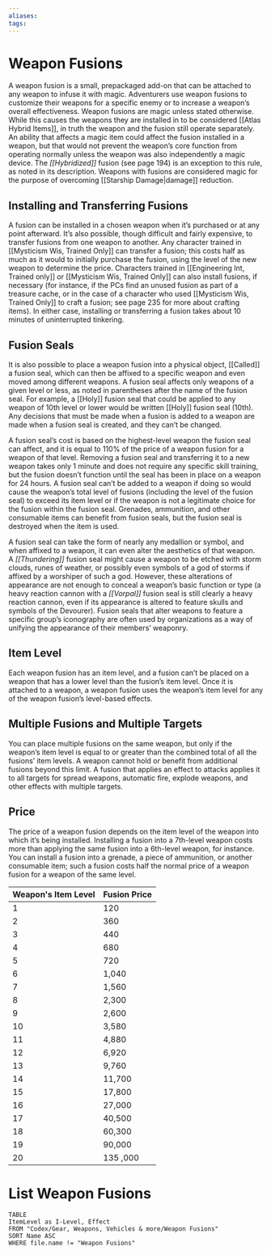```yaml
---
aliases: 
tags: 
---
```


# Weapon Fusions

A weapon fusion is a small, prepackaged add-on that can be attached to any weapon to infuse it with magic. Adventurers use weapon fusions to customize their weapons for a specific enemy or to increase a weapon’s overall effectiveness. Weapon fusions are magic unless stated otherwise. While this causes the weapons they are installed in to be considered [[Atlas Hybrid Items]], in truth the weapon and the fusion still operate separately. An ability that affects a magic item could affect the fusion installed in a weapon, but that would not prevent the weapon’s core function from operating normally unless the weapon was also independently a magic device. The _[[Hybridized]]_ fusion (see page 194) is an exception to this rule, as noted in its description. Weapons with fusions are considered magic for the purpose of overcoming [[Starship Damage|damage]] reduction.

## Installing and Transferring Fusions

A fusion can be installed in a chosen weapon when it’s purchased or at any point afterward. It’s also possible, though difficult and fairly expensive, to transfer fusions from one weapon to another. Any character trained in [[Mysticism Wis, Trained Only]] can transfer a fusion; this costs half as much as it would to initially purchase the fusion, using the level of the new weapon to determine the price. Characters trained in [[Engineering Int, Trained only]] or [[Mysticism Wis, Trained Only]] can also install fusions, if necessary (for instance, if the PCs find an unused fusion as part of a treasure cache, or in the case of a character who used [[Mysticism Wis, Trained Only]] to craft a fusion; see page 235 for more about crafting items). In either case, installing or transferring a fusion takes about 10 minutes of uninterrupted tinkering.  

## Fusion Seals

It is also possible to place a weapon fusion into a physical object, [[Called]] a fusion seal, which can then be affixed to a specific weapon and even moved among different weapons. A fusion seal affects only weapons of a given level or less, as noted in parentheses after the name of the fusion seal. For example, a [[Holy]] fusion seal that could be applied to any weapon of 10th level or lower would be written [[Holy]] fusion seal (10th). Any decisions that must be made when a fusion is added to a weapon are made when a fusion seal is created, and they can’t be changed.  
  
A fusion seal’s cost is based on the highest-level weapon the fusion seal can affect, and it is equal to 110% of the price of a weapon fusion for a weapon of that level. Removing a fusion seal and transferring it to a new weapon takes only 1 minute and does not require any specific skill training, but the fusion doesn’t function until the seal has been in place on a weapon for 24 hours. A fusion seal can’t be added to a weapon if doing so would cause the weapon’s total level of fusions (including the level of the fusion seal) to exceed its item level or if the weapon is not a legitimate choice for the fusion within the fusion seal. Grenades, ammunition, and other consumable items can benefit from fusion seals, but the fusion seal is destroyed when the item is used.  
  
A fusion seal can take the form of nearly any medallion or symbol, and when affixed to a weapon, it can even alter the aesthetics of that weapon. A _[[Thundering]]_ fusion seal might cause a weapon to be etched with storm clouds, runes of weather, or possibly even symbols of a god of storms if affixed by a worshiper of such a god. However, these alterations of appearance are not enough to conceal a weapon’s basic function or type (a heavy reaction cannon with a _[[Vorpal]]_ fusion seal is still clearly a heavy reaction cannon, even if its appearance is altered to feature skulls and symbols of the Devourer). Fusion seals that alter weapons to feature a specific group’s iconography are often used by organizations as a way of unifying the appearance of their members’ weaponry.  

## Item Level

Each weapon fusion has an item level, and a fusion can’t be placed on a weapon that has a lower level than the fusion’s item level. Once it is attached to a weapon, a weapon fusion uses the weapon’s item level for any of the weapon fusion’s level-based effects.  

## Multiple Fusions and Multiple Targets

You can place multiple fusions on the same weapon, but only if the weapon’s item level is equal to or greater than the combined total of all the fusions’ item levels. A weapon cannot hold or benefit from additional fusions beyond this limit. A fusion that applies an effect to attacks applies it to all targets for spread weapons, automatic fire, explode weapons, and other effects with multiple targets.  

## Price

The price of a weapon fusion depends on the item level of the weapon into which it’s being installed. Installing a fusion into a 7th-level weapon costs more than applying the same fusion into a 6th-level weapon, for instance. You can install a fusion into a grenade, a piece of ammunition, or another consumable item; such a fusion costs half the normal price of a weapon fusion for a weapon of the same level.

| Weapon's Item Level | Fusion Price |
| ------------------- | ------------ |
| 1                   | 120          |
| 2                   | 360          |
| 3                   | 440          |
| 4                   | 680          |
| 5                   | 720          |
| 6                   | 1,040        |
| 7                   | 1,560        |
| 8                   | 2,300        |
| 9                   | 2,600        |
| 10                  | 3,580        |
| 11                  | 4,880        |
| 12                  | 6,920        |
| 13                  | 9,760        |
| 14                  | 11,700       |
| 15                  | 17,800       |
| 16                  | 27,000       |
| 17                  | 40,500       |
| 18                  | 60,300       |
| 19                  | 90,000       |
| 20                  | 135 ,000     |

# List Weapon Fusions

``` dataview
TABLE
ItemLevel as I-Level, Effect
FROM "Codex/Gear, Weapons, Vehicles & more/Weapon Fusions"
SORT Name ASC
WHERE file.name != "Weapon Fusions"
```


